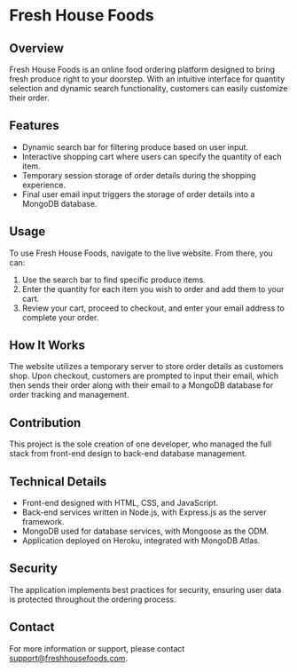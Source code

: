 # Fresh House Foods

## Overview

Fresh House Foods is an online food ordering platform designed to bring fresh produce right to your doorstep. With an intuitive interface for quantity selection and dynamic search functionality, customers can easily customize their order.

## Features

- Dynamic search bar for filtering produce based on user input.
- Interactive shopping cart where users can specify the quantity of each item.
- Temporary session storage of order details during the shopping experience.
- Final user email input triggers the storage of order details into a MongoDB database.

## Usage

To use Fresh House Foods, navigate to the live website. From there, you can:

1. Use the search bar to find specific produce items.
2. Enter the quantity for each item you wish to order and add them to your cart.
3. Review your cart, proceed to checkout, and enter your email address to complete your order.

## How It Works

The website utilizes a temporary server to store order details as customers shop. Upon checkout, customers are prompted to input their email, which then sends their order along with their email to a MongoDB database for order tracking and management.

## Contribution

This project is the sole creation of one developer, who managed the full stack from front-end design to back-end database management.

## Technical Details

- Front-end designed with HTML, CSS, and JavaScript.
- Back-end services written in Node.js, with Express.js as the server framework.
- MongoDB used for database services, with Mongoose as the ODM.
- Application deployed on Heroku, integrated with MongoDB Atlas.

## Security

The application implements best practices for security, ensuring user data is protected throughout the ordering process.

## Contact

For more information or support, please contact support@freshhousefoods.com.
